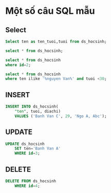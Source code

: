 # Một số câu SQL mẫu

## Select
```sql
Select ten as ten_tuoi,tuoi from ds_hocsinh;

select * from ds_hocsinh;

select * from ds_hocsinh
where id=2;

select * from ds_hocsinh
where ten ilike '%nguyen Van%' and tuoi <30;
```
## INSERT
```sql
INSERT INTO ds_hocsinh(
	"ten", tuoi, diachi)
	VALUES ('Banh Van C', 29, 'Ngo A, Abc');
```
## UPDATE
```sql
UPDATE ds_hocsinh
	SET ten='Banh Van A'
	WHERE id=3;
```
## DELETE
```sql
DELETE FROM ds_hocsinh
	WHERE id=4;
```
